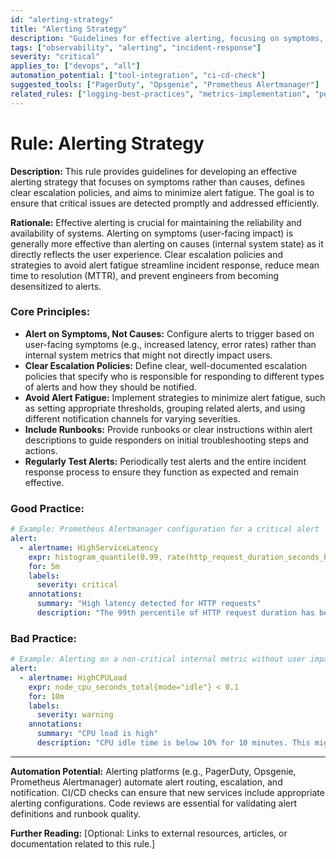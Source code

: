 ```yaml
---
id: "alerting-strategy"
title: "Alerting Strategy"
description: "Guidelines for effective alerting, focusing on symptoms, clear escalation policies, and avoiding alert fatigue."
tags: ["observability", "alerting", "incident-response"]
severity: "critical"
applies_to: ["devops", "all"]
automation_potential: ["tool-integration", "ci-cd-check"]
suggested_tools: ["PagerDuty", "Opsgenie", "Prometheus Alertmanager"]
related_rules: ["logging-best-practices", "metrics-implementation", "performance-monitoring"]
---
```


# Rule: Alerting Strategy

**Description:** This rule provides guidelines for developing an effective alerting strategy that focuses on symptoms rather than causes, defines clear escalation policies, and aims to minimize alert fatigue. The goal is to ensure that critical issues are detected promptly and addressed efficiently.

**Rationale:** Effective alerting is crucial for maintaining the reliability and availability of systems. Alerting on symptoms (user-facing impact) is generally more effective than alerting on causes (internal system state) as it directly reflects the user experience. Clear escalation policies and strategies to avoid alert fatigue streamline incident response, reduce mean time to resolution (MTTR), and prevent engineers from becoming desensitized to alerts.

### Core Principles:
- **Alert on Symptoms, Not Causes:** Configure alerts to trigger based on user-facing symptoms (e.g., increased latency, error rates) rather than internal system metrics that might not directly impact users.
- **Clear Escalation Policies:** Define clear, well-documented escalation policies that specify who is responsible for responding to different types of alerts and how they should be notified.
- **Avoid Alert Fatigue:** Implement strategies to minimize alert fatigue, such as setting appropriate thresholds, grouping related alerts, and using different notification channels for varying severities.
- **Include Runbooks:** Provide runbooks or clear instructions within alert descriptions to guide responders on initial troubleshooting steps and actions.
- **Regularly Test Alerts:** Periodically test alerts and the entire incident response process to ensure they function as expected and remain effective.

### Good Practice:
```yaml
# Example: Prometheus Alertmanager configuration for a critical alert
alert:
  - alertname: HighServiceLatency
    expr: histogram_quantile(0.99, rate(http_request_duration_seconds_bucket[5m])) > 0.5
    for: 5m
    labels:
      severity: critical
    annotations:
      summary: "High latency detected for HTTP requests"
      description: "The 99th percentile of HTTP request duration has been above 0.5 seconds for 5 minutes. Check service health and logs. Runbook: go/service-latency-runbook"
```

### Bad Practice:
```yaml
# Example: Alerting on a non-critical internal metric without user impact
alert:
  - alertname: HighCPULoad
    expr: node_cpu_seconds_total{mode="idle"} < 0.1
    for: 10m
    labels:
      severity: warning
    annotations:
      summary: "CPU load is high"
      description: "CPU idle time is below 10% for 10 minutes. This might not indicate a user-facing issue."
```

---

**Automation Potential:** Alerting platforms (e.g., PagerDuty, Opsgenie, Prometheus Alertmanager) automate alert routing, escalation, and notification. CI/CD checks can ensure that new services include appropriate alerting configurations. Code reviews are essential for validating alert definitions and runbook quality.

**Further Reading:** [Optional: Links to external resources, articles, or documentation related to this rule.]
